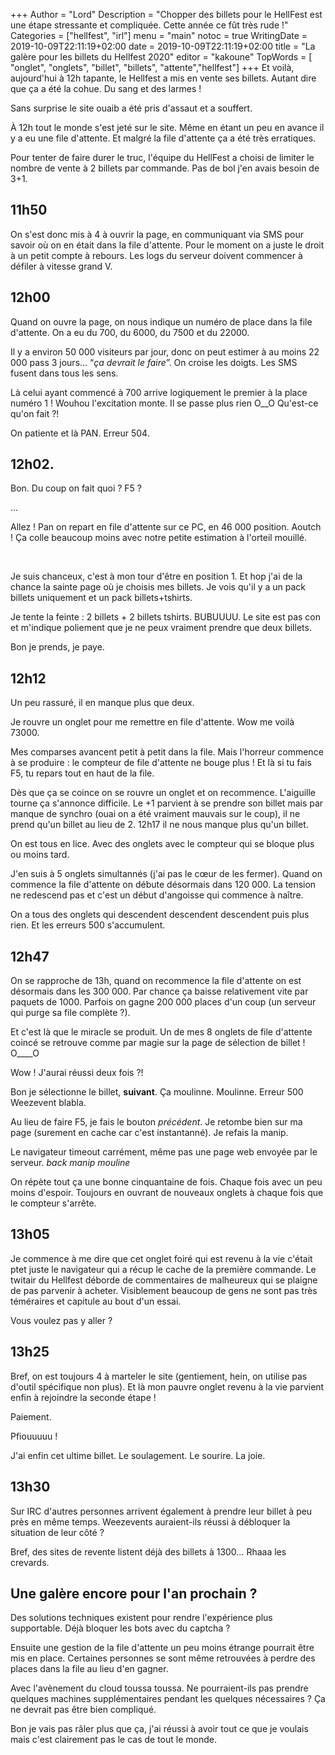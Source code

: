 +++
Author = "Lord"
Description = "Chopper des billets pour le HellFest est une étape stressante et compliquée. Cette année ce fût très rude !"
Categories = ["hellfest", "irl"]
menu = "main"
notoc = true
WritingDate = 2019-10-09T22:11:19+02:00
date = 2019-10-09T22:11:19+02:00
title = "La galère pour les billets du Hellfest 2020"
editor = "kakoune"
TopWords = [  "onglet", "onglets", "billet", "billets", "attente","hellfest"]
+++
Et voilà, aujourd'hui à 12h tapante, le Hellfest a mis en vente ses billets.
Autant dire que ça a été la cohue.
Du sang et des larmes !

Sans surprise le site ouaib a été pris d'assaut et a souffert.

À 12h tout le monde s'est jeté sur le site.
Même en étant un peu en avance il y a eu une file d'attente.
Et malgré la file d'attente ça a été très erratiques.

Pour tenter de faire durer le truc, l'équipe du HellFest a choisi de limiter le nombre de vente à 2 billets par commande.
Pas de bol j'en avais besoin de 3+1.

## 11h50
On s'est donc mis à 4 à ouvrir la page, en communiquant via SMS pour savoir où on en était dans la file d'attente.
Pour le moment on a juste le droit à un petit compte à rebours.
Les logs du serveur doivent commencer à défiler à vitesse grand V.

## 12h00
Quand on ouvre la page, on nous indique un numéro de place dans la file d'attente.
On a eu du 700, du 6000, du 7500 et du 22000.

Il y a environ 50 000 visiteurs par jour, donc on peut estimer à au moins 22 000 pass 3 jours… “*ça devrait le faire*”.
On croise les doigts.
Les SMS fusent dans tous les sens.

Là celui ayant commencé à 700 arrive logiquement le premier à la place numéro 1 !
Wouhou l'excitation monte.
Il se passe plus rien O__O
Qu'est-ce qu'on fait ?!

On patiente et là PAN.
Erreur 504.

## 12h02.
Bon.
Du coup on fait quoi ?
F5 ?

… 

Allez !
Pan on repart en file d'attente sur ce PC, en 46 000 position.
Aoutch !
Ça colle beaucoup moins avec notre petite estimation à l'orteil mouillé.

 


Je suis chanceux, c'est à mon tour d'être en position 1.
Et hop j'ai de la chance la sainte page où je choisis mes billets.
Je vois qu'il y a un pack billets uniquement et un pack billets+tshirts.

Je tente la feinte : 2 billets + 2 billets tshirts.
BUBUUUU.
Le site est pas con et m'indique poliement que je ne peux vraiment prendre que deux billets.

Bon je prends, je paye.

## 12h12
Un peu rassuré, il en manque plus que deux.

Je rouvre un onglet pour me remettre en file d'attente.
Wow me voilà 73000.

Mes comparses avancent petit à petit dans la file.
Mais l'horreur commence à se produire : le compteur de file d'attente ne bouge plus !
Et là si tu fais F5, tu repars tout en haut de la file.

Dès que ça se coince on se rouvre un onglet et on recommence.
L'aiguille tourne ça s'annonce difficile.
Le +1 parvient à se prendre son billet mais par manque de synchro (ouai on a été vraiment mauvais sur le coup), il ne prend qu'un billet au lieu de 2.
12h17 il ne nous manque plus qu'un billet.

On est tous en lice.
Avec des onglets avec le compteur qui se bloque plus ou moins tard.

J'en suis à 5 onglets simultannés (j'ai pas le cœur de les fermer).
Quand on commence la file d'attente on débute désormais dans 120 000.
La tension ne redescend pas et c'est un début d'angoisse qui commence à naître.

On a tous des onglets qui descendent descendent descendent puis plus rien.
Et les erreurs 500 s'accumulent.

## 12h47
On se rapproche de 13h, quand on recommence la file d'attente on est désormais dans les 300 000.
Par chance ça baisse relativement vite par paquets de 1000.
Parfois on gagne 200 000 places d'un coup (un serveur qui purge sa file complète ?).

Et c'est là que le miracle se produit.
Un de mes 8 onglets de file d'attente coincé se retrouve comme par magie sur la page de sélection de billet !
O____O

Wow !
J'aurai réussi deux fois ?!

Bon je sélectionne le billet, **suivant**.
Ça moulinne.
Moulinne.
Erreur 500 Weezevent blabla.

Au lieu de faire F5, je fais le bouton *précédent*.
Je retombe bien sur ma page (surement en cache car c'est instantanné).
Je refais la manip.

Le navigateur timeout carrément, même pas une page web envoyée par le serveur.
*back*
*manip*
*mouline*

On répète tout ça une bonne cinquantaine de fois.
Chaque fois avec un peu moins d'espoir.
Toujours en ouvrant de nouveaux onglets à chaque fois que le compteur s'arrête.

## 13h05
Je commence à me dire que cet onglet foiré qui est revenu à la vie c'était ptet juste le navigateur qui a récup le cache de la première commande.
Le twitair du Hellfest déborde de commentaires de malheureux qui se plaigne de pas parvenir à acheter.
Visiblement beaucoup de gens ne sont pas très téméraires et capitule au bout d'un essai.

Vous voulez pas y aller ?

## 13h25
Bref, on est toujours 4 à marteler le site (gentiement, hein, on utilise pas d'outil spécifique non plus).
Et là mon pauvre onglet revenu à la vie parvient enfin à rejoindre la seconde étape !

Paiement.

Pfiouuuuu !

J'ai enfin cet ultime billet.
Le soulagement.
Le sourire.
La joie.

## 13h30
Sur IRC d'autres personnes arrivent également à prendre leur billet à peu près en même temps.
Weezevents auraient-ils réussi à débloquer la situation de leur côté ?

Bref, des sites de revente listent déjà des billets à 1300…
Rhaaa les crevards.

## Une galère encore pour l'an prochain ?
Des solutions techniques existent pour rendre l'expérience plus supportable.
Déjà bloquer les bots avec du captcha ?

Ensuite une gestion de la file d'attente un peu moins étrange pourrait être mis en place.
Certaines personnes se sont même retrouvées à perdre des places dans la file au lieu d'en gagner.

Avec l'avènement du cloud toussa toussa.
Ne pourraient-ils pas prendre quelques machines supplémentaires pendant les quelques nécessaires ?
Ça ne devrait pas être bien compliqué.

Bon je vais pas râler plus que ça, j'ai réussi à avoir tout ce que je voulais mais c'est clairement pas le cas de tout le monde.
